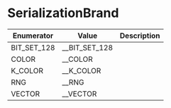 # SerializationBrand

| Enumerator    | Value             | Description |
| ------------- | ----------------- | ----------- |
| BIT\_SET\_128 | \_\_BIT\_SET\_128 |             |
| COLOR         | \_\_COLOR         |             |
| K\_COLOR      | \_\_K\_COLOR      |             |
| RNG           | \_\_RNG           |             |
| VECTOR        | \_\_VECTOR        |             |
